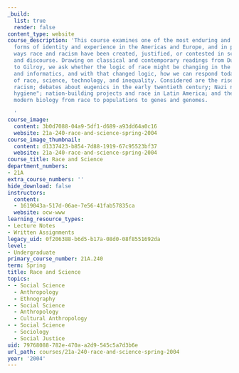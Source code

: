 ```yaml
---
_build:
  list: true
  render: false
content_type: website
course_description: 'This course examines one of the most enduring and influential
  forms of identity and experience in the Americas and Europe, and in particular the
  ways race and racism have been created, justified, or contested in scientific practice
  and discourse. Drawing on classical and contemporary readings from Du Bois to Gould
  to Gilroy, we ask whether the logic of race might be changing in the world of genomics
  and informatics, and with that changed logic, how we can respond today to new configurations
  of race, science, technology, and inequality. Considered are the rise of evolutionary
  racism; debates about eugenics in the early twentieth century; Nazi notions of "racial
  hygiene"; nation-building projects and race in Latin America; and the movement in
  modern biology from race to populations to genes and genomes.

  '
course_image:
  content: 3b0d7088-04a9-5df1-d689-a93dd64a0c16
  website: 21a-240-race-and-science-spring-2004
course_image_thumbnail:
  content: d1337423-b854-7d88-1919-67c95523bf37
  website: 21a-240-race-and-science-spring-2004
course_title: Race and Science
department_numbers:
- 21A
extra_course_numbers: ''
hide_download: false
instructors:
  content:
  - 1619043a-517d-06ae-7e56-41fab57835ca
  website: ocw-www
learning_resource_types:
- Lecture Notes
- Written Assignments
legacy_uid: 0f206388-b6d5-b17a-08d0-08f8551692da
level:
- Undergraduate
primary_course_number: 21A.240
term: Spring
title: Race and Science
topics:
- - Social Science
  - Anthropology
  - Ethnography
- - Social Science
  - Anthropology
  - Cultural Anthropology
- - Social Science
  - Sociology
  - Social Justice
uid: 79768088-782e-470a-a2d9-545c5a7d3b6e
url_path: courses/21a-240-race-and-science-spring-2004
year: '2004'
---
```

